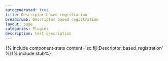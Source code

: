 ```yaml
---
autogenerated: true
title: Descriptor based registration
breadcrumb: Descriptor based registration
layout: page
categories: Plugins
description: test description
---
```


{% include component-stats content='sc.fiji:Descriptor\_based\_registration' %}{% include stub%}



